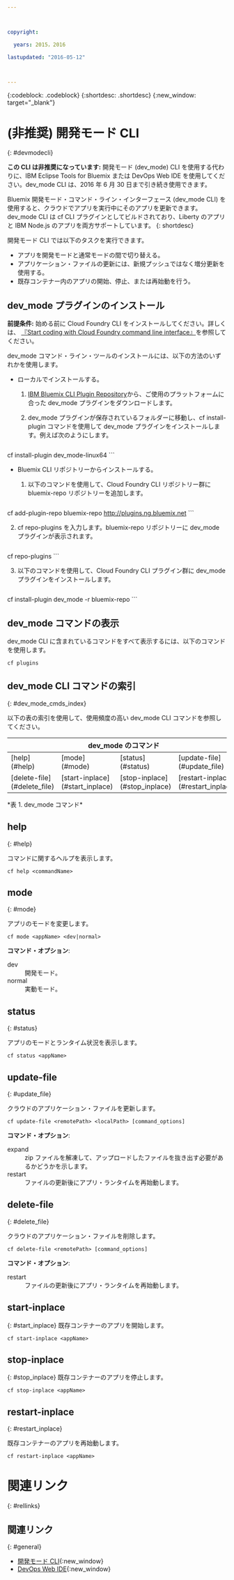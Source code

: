 ```yaml
---



copyright:

  years: 2015，2016

lastupdated: "2016-05-12"



---
```


{:codeblock: .codeblock}
{:shortdesc: .shortdesc}
{:new_window: target="_blank"}

# (非推奨) 開発モード CLI
{: #devmodecli}

**この CLI は非推奨になっています:** 開発モード (dev_mode) CLI を使用する代わりに、IBM Eclipse Tools for Bluemix または DevOps Web IDE を使用してください。dev_mode CLI は、2016 年 6 月 30 日まで引き続き使用できます。

Bluemix 開発モード・コマンド・ライン・インターフェース (dev_mode CLI) を使用すると、クラウドでアプリを実行中にそのアプリを更新できます。dev_mode CLI は cf CLI プラグインとしてビルドされており、Liberty のアプリと IBM Node.js のアプリを両方サポートしています。
{: shortdesc}


開発モード CLI では以下のタスクを実行できます。
- アプリを開発モードと通常モードの間で切り替える。
- アプリケーション・ファイルの更新には、新規プッシュではなく増分更新を使用する。
- 既存コンテナー内のアプリの開始、停止、または再始動を行う。

## dev_mode プラグインのインストール
**前提条件:** 始める前に Cloud Foundry CLI をインストールしてください。詳しくは、 [『Start coding with Cloud Foundry command line interface』](https://github.com/cloudfoundry/cli)を参照してください。


dev_mode コマンド・ライン・ツールのインストールには、以下の方法のいずれかを使用します。
- ローカルでインストールする。
  1. [IBM Bluemix CLI Plugin Repository](http://plugins.ng.bluemix.net)から、ご使用のプラットフォームに合った dev_mode プラグインをダウンロードします。
  2. dev_mode プラグインが保存されているフォルダーに移動し、cf install-plugin コマンドを使用して dev_mode プラグインをインストールします。例えば次のようにします。

        ```
cf install-plugin dev_mode-linux64
        ```

- Bluemix CLI リポジトリーからインストールする。
  1. 以下のコマンドを使用して、Cloud Foundry CLI リポジトリー群に bluemix-repo リポジトリーを追加します。

        ```
cf add-plugin-repo bluemix-repo http://plugins.ng.bluemix.net
        ```

  2. cf repo-plugins を入力します。bluemix-repo リポジトリーに dev_mode プラグインが表示されます。

		```
cf repo-plugins
        ```

  3. 以下のコマンドを使用して、Cloud Foundry CLI プラグイン群に dev_mode プラグインをインストールします。

        ```
cf install-plugin dev_mode -r bluemix-repo
        ```

## dev_mode コマンドの表示

dev_mode CLI に含まれているコマンドをすべて表示するには、以下のコマンドを使用します。

```
cf plugins
```

## dev_mode CLI コマンドの索引
{: #dev_mode_cmds_index}

以下の表の索引を使用して、使用頻度の高い dev_mode CLI コマンドを参照してください。

<table summary="dev_mode コマンドの索引">
 <thead>
 <th colspan="4">dev_mode のコマンド</th>
 </thead>
 <tbody>
 <tr>
 <td>[help](#help)</td>
 <td>[mode](#mode)</td>
 <td>[status](#status)</td>
 <td>[update-file](#update_file)</td>
 </tr>
 <tr>
 <td>[delete-file](#delete_file)</td>
 <td>[start-inplace](#start_inplace)</td>
 <td>[stop-inplace](#stop_inplace)</td>
 <td>[restart-inplace](#restart_inplace)</td>
 </tr>
  </tbody>
 </table>
*表 1. dev_mode コマンド*



## help
{: #help}

コマンドに関するヘルプを表示します。

```
cf help <commandName>
```


## mode
{: #mode}

アプリのモードを変更します。

```
cf mode <appName> <dev|normal>
```
<strong>コマンド・オプション</strong>:<dl>
   <dt>dev</dt>
   <dd>開発モード。</dd>
   <dt>normal</dt>
   <dd>実動モード。</dd>
   </dl>


## status
{: #status}

アプリのモードとランタイム状況を表示します。
```
cf status <appName>
```



## update-file
{: #update_file}

クラウドのアプリケーション・ファイルを更新します。

```
cf update-file <remotePath> <localPath> [command_options]
```


<strong>コマンド・オプション</strong>:

   <dl>
   <dt>expand</dt>
   <dd>zip ファイルを解凍して、アップロードしたファイルを抜き出す必要があるかどうかを示します。</dd>
   <dt>restart</dt>
   <dd>ファイルの更新後にアプリ・ランタイムを再始動します。</dd>
   </dl>



## delete-file
{: #delete_file}

クラウドのアプリケーション・ファイルを削除します。

```
cf delete-file <remotePath> [command_options]
```


<strong>コマンド・オプション</strong>:
 <dl>
   <dt>restart</dt>
   <dd>ファイルの更新後にアプリ・ランタイムを再始動します。</dd>
  </dl>


## start-inplace
{: #start_inplace}
既存コンテナーのアプリを開始します。

```
cf start-inplace <appName>
```



## stop-inplace
{: #stop_inplace}
既存コンテナーのアプリを停止します。

```
cf stop-inplace <appName>
```



## restart-inplace
{: #restart_inplace}

既存コンテナーのアプリを再始動します。

```
cf restart-inplace <appName>
```



# 関連リンク
{: #rellinks}

## 関連リンク
{: #general}
* [開発モード CLI](http://clis.ng.bluemix.net/ui/repository.html#cf-plugins){:new_window}
* [DevOps Web IDE](https://hub.jazz.net/docs/deploy/){:new_window}
